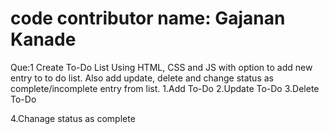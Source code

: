 # code contributor name: Gajanan Kanade
Que:1  Create To-Do List Using HTML, CSS and JS with option to add new entry to to do list. Also add update, delete and change status as complete/incomplete entry from list.
1.Add To-Do 
2.Update To-Do 
3.Delete To-Do

 4.Chanage status as complete 
